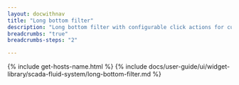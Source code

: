 ```yaml
---
layout: docwithnav
title: "Long bottom filter"
description: "Long bottom filter with configurable click actions for custom operations, dashboard manipulation, etc."
breadcrumbs: "true"
breadcrumbs-steps: "2"

---
```

{% include get-hosts-name.html %}
{% include docs/user-guide/ui/widget-library/scada-fluid-system/long-bottom-filter.md %}
